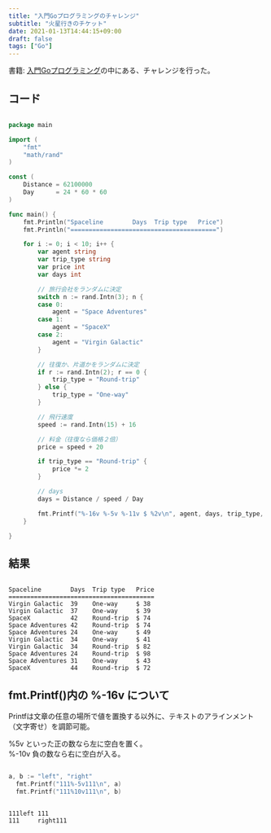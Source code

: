 ```yaml
---
title: "入門Goプログラミングのチャレンジ"
subtitle: "火星行きのチケット"
date: 2021-01-13T14:44:15+09:00
draft: false
tags: ["Go"]
---
```


書籍: [入門Goプログラミング](https://www.amazon.co.jp/%E5%85%A5%E9%96%80Go%E3%83%97%E3%83%AD%E3%82%B0%E3%83%A9%E3%83%9F%E3%83%B3%E3%82%B0-Nathan-Youngman/dp/4798158658/ref=tmm_pap_swatch_0?_encoding=UTF8&qid=&sr=)の中にある、チャレンジを行った。

<!--more-->

## コード

```go

package main

import (
	"fmt"
	"math/rand"
)

const (
	Distance = 62100000
	Day      = 24 * 60 * 60
)

func main() {
	fmt.Println("Spaceline        Days  Trip type   Price")
	fmt.Println("========================================")

	for i := 0; i < 10; i++ {
		var agent string
		var trip_type string
		var price int
		var days int

		// 旅行会社をランダムに決定
		switch n := rand.Intn(3); n {
		case 0:
			agent = "Space Adventures"
		case 1:
			agent = "SpaceX"
		case 2:
			agent = "Virgin Galactic"
		}

		// 往復か、片道かをランダムに決定
		if r := rand.Intn(2); r == 0 {
			trip_type = "Round-trip"
		} else {
			trip_type = "One-way"
		}

		// 飛行速度
		speed := rand.Intn(15) + 16

		// 料金（往復なら価格２倍）
		price = speed + 20

		if trip_type == "Round-trip" {
			price *= 2
		}

		// days
		days = Distance / speed / Day

		fmt.Printf("%-16v %-5v %-11v $ %2v\n", agent, days, trip_type, price)
	}

}

```

## 結果

```

Spaceline        Days  Trip type   Price
========================================
Virgin Galactic  39    One-way     $ 38
Virgin Galactic  37    One-way     $ 39
SpaceX           42    Round-trip  $ 74
Space Adventures 42    Round-trip  $ 74
Space Adventures 24    One-way     $ 49
Virgin Galactic  34    One-way     $ 41
Virgin Galactic  34    Round-trip  $ 82
Space Adventures 24    Round-trip  $ 98
Space Adventures 31    One-way     $ 43
SpaceX           44    Round-trip  $ 72

```

## fmt.Printf()内の %-16v について

Printfは文章の任意の場所で値を置換する以外に、テキストのアラインメント（文字寄せ）を調節可能。

%5v といった正の数なら左に空白を置く。  
%-10v 負の数なら右に空白が入る。

```go

a, b := "left", "right"
  fmt.Printf("111%-5v111\n", a)
  fmt.Printf("111%10v111\n", b)

```

```

111left 111
111     right111

```